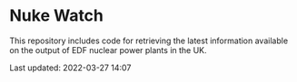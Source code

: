# Nuke Watch

This repository includes code for retrieving the latest information available on the output of EDF nuclear power plants in the UK.

Last updated: 2022-03-27 14:07